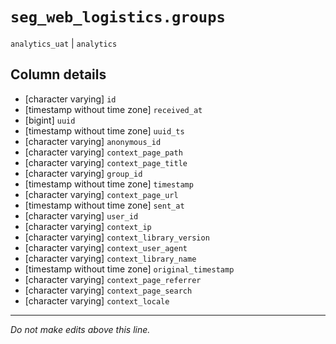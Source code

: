 # `seg_web_logistics.groups`
`analytics_uat` | `analytics`

## Column details
* [character varying] `id`
* [timestamp without time zone] `received_at`
* [bigint]    `uuid`
* [timestamp without time zone] `uuid_ts`
* [character varying] `anonymous_id`
* [character varying] `context_page_path`
* [character varying] `context_page_title`
* [character varying] `group_id`
* [timestamp without time zone] `timestamp`
* [character varying] `context_page_url`
* [timestamp without time zone] `sent_at`
* [character varying] `user_id`
* [character varying] `context_ip`
* [character varying] `context_library_version`
* [character varying] `context_user_agent`
* [character varying] `context_library_name`
* [timestamp without time zone] `original_timestamp`
* [character varying] `context_page_referrer`
* [character varying] `context_page_search`
* [character varying] `context_locale`

-------------------------------------------------------------------------------
*Do not make edits above this line.*
